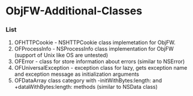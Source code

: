 # ObjFW-Additional-Classes

### List
1. OFHTTPCookie - NSHTTPCookie class implemetation for ObjFW.
2. OFProcessInfo - NSProcessInfo class implementation for ObjFW (support of Unix like OS are untested)
3. OFError - class for store information about errors (similar to NSError)
4. OFUniversalException - exception class for lazy, gets exception name and exception message as initialization arguments
5. OFDataArray class category with -initWithBytes:length: and +dataWithBytes:length: methods (similar to NSData class)
